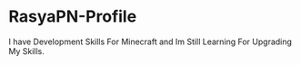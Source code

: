 # RasyaPN-Profile
I have Development Skills For Minecraft and Im Still Learning For Upgrading My Skills.
